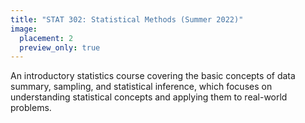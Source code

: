 ```yaml
---
title: "STAT 302: Statistical Methods (Summer 2022)"
image:
  placement: 2
  preview_only: true
---
```


An introductory statistics course covering the basic concepts of data summary, sampling, and statistical inference, which focuses on understanding statistical concepts and applying them to real-world problems.

